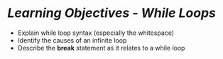 # ***Learning Objectives - While Loops***
- Explain while loop syntax (especially the whitespace)
- Identify the causes of an infinite loop
- Describe the **break** statement as it relates to a while loop
